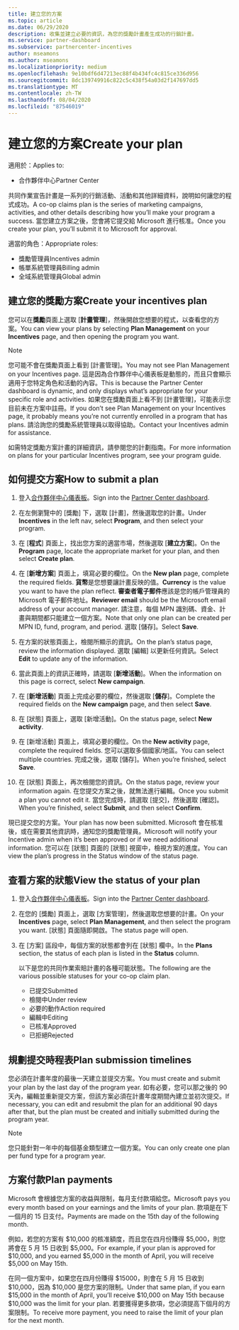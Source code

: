 ```yaml
---
title: 建立您的方案
ms.topic: article
ms.date: 06/29/2020
description: 收集並建立必要的資訊，為您的獎勵計畫產生成功的行銷計畫。
ms.service: partner-dashboard
ms.subservice: partnercenter-incentives
author: mseamons
ms.author: mseamons
ms.localizationpriority: medium
ms.openlocfilehash: 9e10bdf6d47213ec88f4b434fc4c815ce336d956
ms.sourcegitcommit: 8dc139749916c822c5c438f54a03d2f147697dd5
ms.translationtype: MT
ms.contentlocale: zh-TW
ms.lasthandoff: 08/04/2020
ms.locfileid: "87546019"
---
```

# <a name="create-your-plan"></a><span data-ttu-id="7b87c-103">建立您的方案</span><span class="sxs-lookup"><span data-stu-id="7b87c-103">Create your plan</span></span>

<span data-ttu-id="7b87c-104">適用於：</span><span class="sxs-lookup"><span data-stu-id="7b87c-104">Applies to:</span></span>

- <span data-ttu-id="7b87c-105">合作夥伴中心</span><span class="sxs-lookup"><span data-stu-id="7b87c-105">Partner Center</span></span>

<span data-ttu-id="7b87c-106">共同作業宣告計畫是一系列的行銷活動、活動和其他詳細資料，說明如何讓您的程式成功。</span><span class="sxs-lookup"><span data-stu-id="7b87c-106">A co-op claims plan is the series of marketing campaigns, activities, and other details describing how you’ll make your program a success.</span></span> <span data-ttu-id="7b87c-107">當您建立方案之後，您會將它提交給 Microsoft 進行核准。</span><span class="sxs-lookup"><span data-stu-id="7b87c-107">Once you create your plan, you’ll submit it to Microsoft for approval.</span></span> 

<span data-ttu-id="7b87c-108">適當的角色：</span><span class="sxs-lookup"><span data-stu-id="7b87c-108">Appropriate roles:</span></span>

- <span data-ttu-id="7b87c-109">獎勵管理員</span><span class="sxs-lookup"><span data-stu-id="7b87c-109">Incentives admin</span></span>
- <span data-ttu-id="7b87c-110">帳單系統管理員</span><span class="sxs-lookup"><span data-stu-id="7b87c-110">Billing admin</span></span>
- <span data-ttu-id="7b87c-111">全域系統管理員</span><span class="sxs-lookup"><span data-stu-id="7b87c-111">Global admin</span></span>

## <a name="create-your-incentives-plan"></a><span data-ttu-id="7b87c-112">建立您的獎勵方案</span><span class="sxs-lookup"><span data-stu-id="7b87c-112">Create your incentives plan</span></span>

<span data-ttu-id="7b87c-113">您可以在**獎勵**頁面上選取 [**計畫管理**]，然後開啟您想要的程式，以查看您的方案。</span><span class="sxs-lookup"><span data-stu-id="7b87c-113">You can view your plans by selecting **Plan Management** on your **Incentives** page, and then opening the program you want.</span></span>

>[!NOTE]
><span data-ttu-id="7b87c-114">您可能不會在獎勵頁面上看到 [計畫管理]。</span><span class="sxs-lookup"><span data-stu-id="7b87c-114">You may not see Plan Management on your Incentives page.</span></span> <span data-ttu-id="7b87c-115">這是因為合作夥伴中心儀表板是動態的，而且只會顯示適用于您特定角色和活動的內容。</span><span class="sxs-lookup"><span data-stu-id="7b87c-115">This is because the Partner Center dashboard is dynamic, and only displays what’s appropriate for your specific role and activities.</span></span> <span data-ttu-id="7b87c-116">如果您在獎勵頁面上看不到 [計畫管理]，可能表示您目前未在方案中註冊。</span><span class="sxs-lookup"><span data-stu-id="7b87c-116">If you don’t see Plan Management on your Incentives page, it probably means you’re not currently enrolled in a program that has plans.</span></span> <span data-ttu-id="7b87c-117">請洽詢您的獎勵系統管理員以取得協助。</span><span class="sxs-lookup"><span data-stu-id="7b87c-117">Contact your Incentives admin for assistance.</span></span>

<span data-ttu-id="7b87c-118">如需特定獎勵方案計畫的詳細資訊，請參閱您的計劃指南。</span><span class="sxs-lookup"><span data-stu-id="7b87c-118">For more information on plans for your particular Incentives program, see your program guide.</span></span>

## <a name="how-to-submit-a-plan"></a><span data-ttu-id="7b87c-119">如何提交方案</span><span class="sxs-lookup"><span data-stu-id="7b87c-119">How to submit a plan</span></span>

1. <span data-ttu-id="7b87c-120">登入[合作夥伴中心儀表板](https://partner.microsoft.com/dashboard/)。</span><span class="sxs-lookup"><span data-stu-id="7b87c-120">Sign into the [Partner Center dashboard](https://partner.microsoft.com/dashboard/).</span></span>

2. <span data-ttu-id="7b87c-121">在左側瀏覽中的 [獎勵] 下，選取 [計畫]，然後選取您的計畫。</span><span class="sxs-lookup"><span data-stu-id="7b87c-121">Under **Incentives** in the left nav, select **Program**, and then select your program.</span></span> 

3. <span data-ttu-id="7b87c-122">在 [**程式**] 頁面上，找出您方案的適當市場，然後選取 [**建立方案**]。</span><span class="sxs-lookup"><span data-stu-id="7b87c-122">On the **Program** page, locate the appropriate market for your plan, and then select **Create plan**.</span></span> 

4. <span data-ttu-id="7b87c-123">在 [**新增方案**] 頁面上，填寫必要的欄位。</span><span class="sxs-lookup"><span data-stu-id="7b87c-123">On the **New plan** page, complete the required fields.</span></span> <span data-ttu-id="7b87c-124">**貨幣**是您想要讓計畫反映的值。</span><span class="sxs-lookup"><span data-stu-id="7b87c-124">**Currency** is the value you want to have the plan reflect.</span></span> <span data-ttu-id="7b87c-125">**審查者電子郵件**應該是您的帳戶管理員的 Microsoft 電子郵件地址。</span><span class="sxs-lookup"><span data-stu-id="7b87c-125">**Reviewer email** should be the Microsoft email address of your account manager.</span></span> <span data-ttu-id="7b87c-126">請注意，每個 MPN 識別碼、資金、計畫與期間都只能建立一個方案。</span><span class="sxs-lookup"><span data-stu-id="7b87c-126">Note that only one plan can be created per MPN ID, fund, program, and period.</span></span> <span data-ttu-id="7b87c-127">選取 [儲存]。</span><span class="sxs-lookup"><span data-stu-id="7b87c-127">Select **Save**.</span></span>

5. <span data-ttu-id="7b87c-128">在方案的狀態頁面上，檢閱所顯示的資訊。</span><span class="sxs-lookup"><span data-stu-id="7b87c-128">On the plan’s status page, review the information displayed.</span></span> <span data-ttu-id="7b87c-129">選取 [編輯] 以更新任何資訊。</span><span class="sxs-lookup"><span data-stu-id="7b87c-129">Select **Edit** to update any of the information.</span></span>

6. <span data-ttu-id="7b87c-130">當此頁面上的資訊正確時，請選取 [**新增活動**]。</span><span class="sxs-lookup"><span data-stu-id="7b87c-130">When the information on this page is correct, select **New campaign**.</span></span>

7. <span data-ttu-id="7b87c-131">在 [**新增活動**] 頁面上完成必要的欄位，然後選取 [**儲存**]。</span><span class="sxs-lookup"><span data-stu-id="7b87c-131">Complete the required fields on the **New campaign** page, and then select **Save**.</span></span>

8. <span data-ttu-id="7b87c-132">在 [狀態] 頁面上，選取 [新增活動]。</span><span class="sxs-lookup"><span data-stu-id="7b87c-132">On the status page, select **New activity**.</span></span> 

9. <span data-ttu-id="7b87c-133">在 [新增活動] 頁面上，填寫必要的欄位。</span><span class="sxs-lookup"><span data-stu-id="7b87c-133">On the **New activity** page, complete the required fields.</span></span> <span data-ttu-id="7b87c-134">您可以選取多個國家/地區。</span><span class="sxs-lookup"><span data-stu-id="7b87c-134">You can select multiple countries.</span></span> <span data-ttu-id="7b87c-135">完成之後，選取 [儲存]。</span><span class="sxs-lookup"><span data-stu-id="7b87c-135">When you’re finished, select **Save**.</span></span> 

10. <span data-ttu-id="7b87c-136">在 [狀態] 頁面上，再次檢閱您的資訊。</span><span class="sxs-lookup"><span data-stu-id="7b87c-136">On the status page, review your information again.</span></span> <span data-ttu-id="7b87c-137">在您提交方案之後，就無法進行編輯。</span><span class="sxs-lookup"><span data-stu-id="7b87c-137">Once you submit a plan you cannot edit it.</span></span> <span data-ttu-id="7b87c-138">當您完成時，請選取 [提交]，然後選取 [確認]。</span><span class="sxs-lookup"><span data-stu-id="7b87c-138">When you’re finished, select **Submit**, and then select **Confirm**.</span></span>

<span data-ttu-id="7b87c-139">現已提交您的方案。</span><span class="sxs-lookup"><span data-stu-id="7b87c-139">Your plan has now been submitted.</span></span> <span data-ttu-id="7b87c-140">Microsoft 會在核准後，或在需要其他資訊時，通知您的獎勵管理員。</span><span class="sxs-lookup"><span data-stu-id="7b87c-140">Microsoft will notify your Incentive admin when it’s been approved or if we need additional information.</span></span> <span data-ttu-id="7b87c-141">您可以在 [狀態] 頁面的 [狀態] 視窗中，檢視方案的進度。</span><span class="sxs-lookup"><span data-stu-id="7b87c-141">You can view the plan’s progress in the Status window of the status page.</span></span>

## <a name="view-the-status-of-your-plan"></a><span data-ttu-id="7b87c-142">查看方案的狀態</span><span class="sxs-lookup"><span data-stu-id="7b87c-142">View the status of your plan</span></span>

1. <span data-ttu-id="7b87c-143">登入[合作夥伴中心儀表板](https://partner.microsoft.com/dashboard/)。</span><span class="sxs-lookup"><span data-stu-id="7b87c-143">Sign into the [Partner Center dashboard](https://partner.microsoft.com/dashboard/).</span></span>

2. <span data-ttu-id="7b87c-144">在您的 [獎勵] 頁面上，選取 [方案管理]，然後選取您想要的計畫。</span><span class="sxs-lookup"><span data-stu-id="7b87c-144">On your **Incentives** page, select **Plan Management**, and then select the program you want.</span></span> <span data-ttu-id="7b87c-145">[狀態] 頁面隨即開啟。</span><span class="sxs-lookup"><span data-stu-id="7b87c-145">The status page will open.</span></span>

3. <span data-ttu-id="7b87c-146">在 [方案] 區段中，每個方案的狀態都會列在 [狀態] 欄中。</span><span class="sxs-lookup"><span data-stu-id="7b87c-146">In the **Plans** section, the status of each plan is listed in the **Status** column.</span></span>

   <span data-ttu-id="7b87c-147">以下是您的共同作業索賠計畫的各種可能狀態。</span><span class="sxs-lookup"><span data-stu-id="7b87c-147">The following are the various possible statuses for your co-op claim plan.</span></span>

   - <span data-ttu-id="7b87c-148">已提交</span><span class="sxs-lookup"><span data-stu-id="7b87c-148">Submitted</span></span>
   - <span data-ttu-id="7b87c-149">檢閱中</span><span class="sxs-lookup"><span data-stu-id="7b87c-149">Under review</span></span>
   - <span data-ttu-id="7b87c-150">必要的動作</span><span class="sxs-lookup"><span data-stu-id="7b87c-150">Action required</span></span>
   - <span data-ttu-id="7b87c-151">編輯中</span><span class="sxs-lookup"><span data-stu-id="7b87c-151">Editing</span></span>
   - <span data-ttu-id="7b87c-152">已核准</span><span class="sxs-lookup"><span data-stu-id="7b87c-152">Approved</span></span>
   - <span data-ttu-id="7b87c-153">已拒絕</span><span class="sxs-lookup"><span data-stu-id="7b87c-153">Rejected</span></span>

## <a name="plan-submission-timelines"></a><span data-ttu-id="7b87c-154">規劃提交時程表</span><span class="sxs-lookup"><span data-stu-id="7b87c-154">Plan submission timelines</span></span>

<span data-ttu-id="7b87c-155">您必須在計畫年度的最後一天建立並提交方案。</span><span class="sxs-lookup"><span data-stu-id="7b87c-155">You must create and submit your plan by the last day of the program year.</span></span> <span data-ttu-id="7b87c-156">如有必要，您可以那之後的 90 天內，編輯並重新提交方案，但該方案必須在計畫年度期間內建立並初次提交。</span><span class="sxs-lookup"><span data-stu-id="7b87c-156">If necessary, you can edit and resubmit the plan for an additional 90 days after that, but the plan must be created and initially submitted during the program year.</span></span>

>[!NOTE]
> <span data-ttu-id="7b87c-157">您只能針對一年中的每個基金類型建立一個方案。</span><span class="sxs-lookup"><span data-stu-id="7b87c-157">You can only create one plan per fund type for a program year.</span></span>

## <a name="plan-payments"></a><span data-ttu-id="7b87c-158">方案付款</span><span class="sxs-lookup"><span data-stu-id="7b87c-158">Plan payments</span></span>

<span data-ttu-id="7b87c-159">Microsoft 會根據您方案的收益與限制，每月支付款項給您。</span><span class="sxs-lookup"><span data-stu-id="7b87c-159">Microsoft pays you every month based on your earnings and the limits of your plan.</span></span> <span data-ttu-id="7b87c-160">款項是在下一個月的 15 日支付。</span><span class="sxs-lookup"><span data-stu-id="7b87c-160">Payments are made on the 15th day of the following month.</span></span>

<span data-ttu-id="7b87c-161">例如，若您的方案有 $10,000 的核准額度，而且您在四月份賺得 $5,000，則您將會在 5 月 15 日收到 $5,000。</span><span class="sxs-lookup"><span data-stu-id="7b87c-161">For example, if your plan is approved for $10,000, and you earned $5,000 in the month of April, you will receive $5,000 on May 15th.</span></span>

<span data-ttu-id="7b87c-162">在同一個方案中，如果您在四月份賺得 $15000，則會在 5 月 15 日收到 $10,000，因為 $10,000 是您方案的限制。</span><span class="sxs-lookup"><span data-stu-id="7b87c-162">Under that same plan, if you earn $15,000 in the month of April, you’ll receive $10,000 on May 15th because $10,000 was the limit for your plan.</span></span> <span data-ttu-id="7b87c-163">若要獲得更多款項，您必須提高下個月的方案限制。</span><span class="sxs-lookup"><span data-stu-id="7b87c-163">To receive more payment, you need to raise the limit of your plan for the next month.</span></span>
